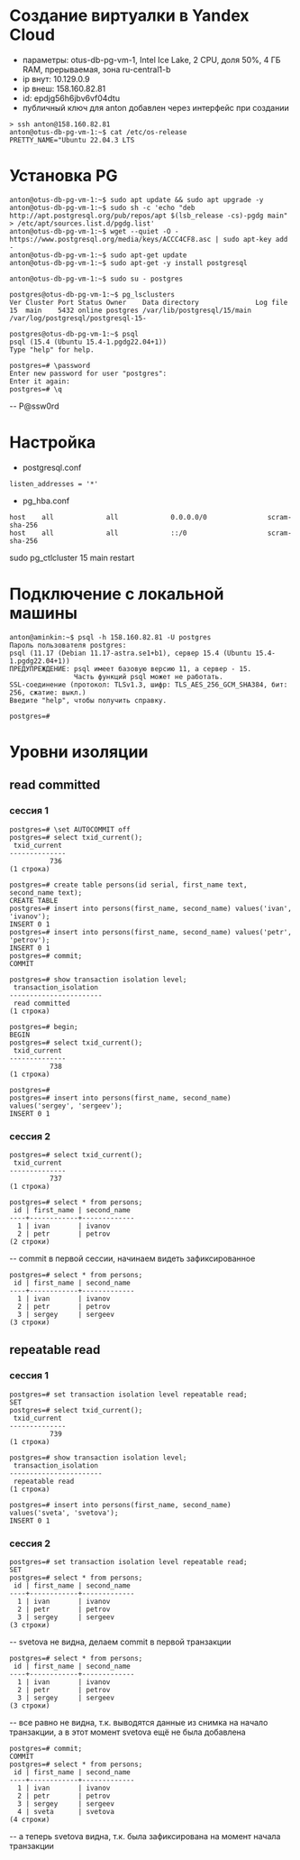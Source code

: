 # Создание виртуалки в Yandex Cloud

- параметры: otus-db-pg-vm-1, Intel Ice Lake, 2 CPU, доля 50%, 4 ГБ RAM, прерываемая, зона ru-central1-b
- ip внут: 10.129.0.9
- ip внеш: 158.160.82.81
- id: epdjg56h6jbv6vf04dtu
- публичный ключ для anton добавлен через интерфейс при создании

```
> ssh anton@158.160.82.81
anton@otus-db-pg-vm-1:~$ cat /etc/os-release
PRETTY_NAME="Ubuntu 22.04.3 LTS
```

# Установка PG

```
anton@otus-db-pg-vm-1:~$ sudo apt update && sudo apt upgrade -y
anton@otus-db-pg-vm-1:~$ sudo sh -c 'echo "deb http://apt.postgresql.org/pub/repos/apt $(lsb_release -cs)-pgdg main" > /etc/apt/sources.list.d/pgdg.list'
anton@otus-db-pg-vm-1:~$ wget --quiet -O - https://www.postgresql.org/media/keys/ACCC4CF8.asc | sudo apt-key add -
anton@otus-db-pg-vm-1:~$ sudo apt-get update
anton@otus-db-pg-vm-1:~$ sudo apt-get -y install postgresql

anton@otus-db-pg-vm-1:~$ sudo su - postgres

postgres@otus-db-pg-vm-1:~$ pg_lsclusters
Ver Cluster Port Status Owner    Data directory              Log file
15  main    5432 online postgres /var/lib/postgresql/15/main /var/log/postgresql/postgresql-15-

postgres@otus-db-pg-vm-1:~$ psql
psql (15.4 (Ubuntu 15.4-1.pgdg22.04+1))
Type "help" for help.

postgres=# \password
Enter new password for user "postgres": 
Enter it again: 
postgres=# \q
```

-- P@ssw0rd

# Настройка

- postgresql.conf

```
listen_addresses = '*'
```

- pg_hba.conf

```
host    all             all             0.0.0.0/0               scram-sha-256
host    all             all             ::/0                    scram-sha-256
```

sudo pg_ctlcluster 15 main restart

# Подключение с локальной машины

```
anton@aminkin:~$ psql -h 158.160.82.81 -U postgres
Пароль пользователя postgres: 
psql (11.17 (Debian 11.17-astra.se1+b1), сервер 15.4 (Ubuntu 15.4-1.pgdg22.04+1))
ПРЕДУПРЕЖДЕНИЕ: psql имеет базовую версию 11, а сервер - 15.
                Часть функций psql может не работать.
SSL-соединение (протокол: TLSv1.3, шифр: TLS_AES_256_GCM_SHA384, бит: 256, сжатие: выкл.)
Введите "help", чтобы получить справку.

postgres=#
```

# Уровни изоляции

## read committed

### сессия 1

```
postgres=# \set AUTOCOMMIT off
postgres=# select txid_current();
 txid_current 
--------------
          736
(1 строка)

postgres=# create table persons(id serial, first_name text, second_name text);
CREATE TABLE
postgres=# insert into persons(first_name, second_name) values('ivan', 'ivanov');
INSERT 0 1
postgres=# insert into persons(first_name, second_name) values('petr', 'petrov');
INSERT 0 1
postgres=# commit;
COMMIT

postgres=# show transaction isolation level;
 transaction_isolation 
-----------------------
 read committed
(1 строка)

postgres=# begin;
BEGIN
postgres=# select txid_current();
 txid_current 
--------------
          738
(1 строка)

postgres=# 
postgres=# insert into persons(first_name, second_name) values('sergey', 'sergeev');
INSERT 0 1
```

### сессия 2

```
postgres=# select txid_current();
 txid_current 
--------------
          737
(1 строка)

postgres=# select * from persons;
 id | first_name | second_name 
----+------------+-------------
  1 | ivan       | ivanov
  2 | petr       | petrov
(2 строки)
```

-- commit в первой сессии, начинаем видеть зафиксированное

```
postgres=# select * from persons;
 id | first_name | second_name 
----+------------+-------------
  1 | ivan       | ivanov
  2 | petr       | petrov
  3 | sergey     | sergeev
(3 строки)
```

## repeatable read

### сессия 1

```
postgres=# set transaction isolation level repeatable read;
SET
postgres=# select txid_current();
 txid_current 
--------------
          739
(1 строка)

postgres=# show transaction isolation level;
 transaction_isolation 
-----------------------
 repeatable read
(1 строка)

postgres=# insert into persons(first_name, second_name) values('sveta', 'svetova');
INSERT 0 1
```

### сессия 2

```
postgres=# set transaction isolation level repeatable read;
SET
postgres=# select * from persons;
 id | first_name | second_name 
----+------------+-------------
  1 | ivan       | ivanov
  2 | petr       | petrov
  3 | sergey     | sergeev
(3 строки)
```

-- svetova не видна, делаем commit в первой транзакции

```
postgres=# select * from persons;
 id | first_name | second_name 
----+------------+-------------
  1 | ivan       | ivanov
  2 | petr       | petrov
  3 | sergey     | sergeev
(3 строки)
```

-- все равно не видна, т.к. выводятся данные из снимка на начало транзакции, а в этот момент svetova ещё не была добавлена

```
postgres=# commit;
COMMIT
postgres=# select * from persons;
 id | first_name | second_name 
----+------------+-------------
  1 | ivan       | ivanov
  2 | petr       | petrov
  3 | sergey     | sergeev
  4 | sveta      | svetova
(4 строки)
```

-- а теперь svetova видна, т.к. была зафиксирована на момент начала транзакции